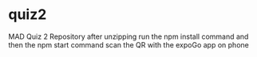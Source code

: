 # quiz2
MAD Quiz 2 Repository
after unzipping run the npm install command and then the npm start command
scan the QR with the expoGo app on phone
